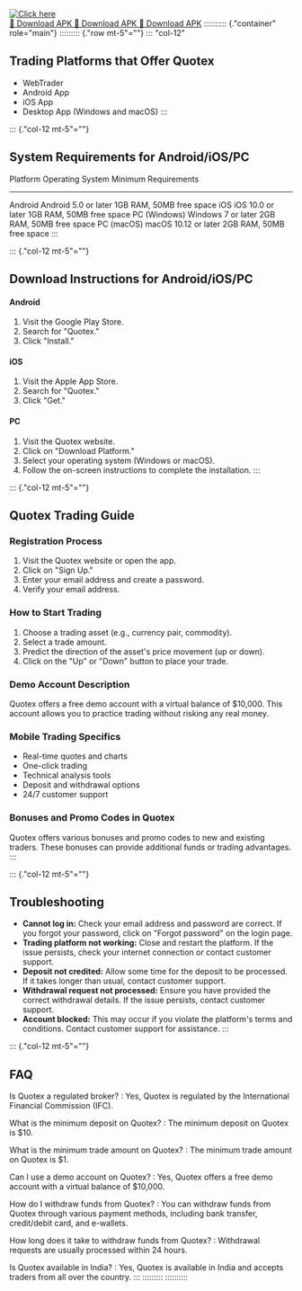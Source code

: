 [![Click here](https://readscoops.com/wp-content/uploads/2023/03/Readscoop-aviator-1-1.jpg)](https://traff.sbs/deff)  
[🔽 Download APK 🔽 Download APK 🔽 Download APK](https://traff.sbs/deff)
:::::::::: {."container" role="main"}
::::::::: {."row mt-5"=""}
::: \"col-12\"
## Trading Platforms that Offer Quotex

-   WebTrader
-   Android App
-   iOS App
-   Desktop App (Windows and macOS)
:::

::: {."col-12 mt-5"=""}
## System Requirements for Android/iOS/PC

  Platform       Operating System       Minimum Requirements
  -------------- ---------------------- --------------------------
  Android        Android 5.0 or later   1GB RAM, 50MB free space
  iOS            iOS 10.0 or later      1GB RAM, 50MB free space
  PC (Windows)   Windows 7 or later     2GB RAM, 50MB free space
  PC (macOS)     macOS 10.12 or later   2GB RAM, 50MB free space
:::

::: {."col-12 mt-5"=""}
## Download Instructions for Android/iOS/PC

#### Android

1.  Visit the Google Play Store.
2.  Search for "Quotex."
3.  Click "Install."

#### iOS

1.  Visit the Apple App Store.
2.  Search for "Quotex."
3.  Click "Get."

#### PC

1.  Visit the Quotex website.
2.  Click on "Download Platform."
3.  Select your operating system (Windows or macOS).
4.  Follow the on-screen instructions to complete the installation.
:::

::: {."col-12 mt-5"=""}
## Quotex Trading Guide

### Registration Process

1.  Visit the Quotex website or open the app.
2.  Click on "Sign Up."
3.  Enter your email address and create a password.
4.  Verify your email address.

### How to Start Trading

1.  Choose a trading asset (e.g., currency pair, commodity).
2.  Select a trade amount.
3.  Predict the direction of the asset\'s price movement (up or down).
4.  Click on the "Up" or "Down" button to place your trade.

### Demo Account Description

Quotex offers a free demo account with a virtual balance of \$10,000.
This account allows you to practice trading without risking any real
money.

### Mobile Trading Specifics

-   Real-time quotes and charts
-   One-click trading
-   Technical analysis tools
-   Deposit and withdrawal options
-   24/7 customer support

### Bonuses and Promo Codes in Quotex

Quotex offers various bonuses and promo codes to new and existing
traders. These bonuses can provide additional funds or trading
advantages.
:::

::: {."col-12 mt-5"=""}
## Troubleshooting

-   **Cannot log in:** Check your email address and password are
    correct. If you forgot your password, click on "Forgot
    password" on the login page.
-   **Trading platform not working:** Close and restart the platform. If
    the issue persists, check your internet connection or contact
    customer support.
-   **Deposit not credited:** Allow some time for the deposit to be
    processed. If it takes longer than usual, contact customer support.
-   **Withdrawal request not processed:** Ensure you have provided the
    correct withdrawal details. If the issue persists, contact customer
    support.
-   **Account blocked:** This may occur if you violate the platform\'s
    terms and conditions. Contact customer support for assistance.
:::

::: {."col-12 mt-5"=""}
## FAQ

Is Quotex a regulated broker?
:   Yes, Quotex is regulated by the International Financial Commission
    (IFC).

What is the minimum deposit on Quotex?
:   The minimum deposit on Quotex is \$10.

What is the minimum trade amount on Quotex?
:   The minimum trade amount on Quotex is \$1.

Can I use a demo account on Quotex?
:   Yes, Quotex offers a free demo account with a virtual balance of
    \$10,000.

How do I withdraw funds from Quotex?
:   You can withdraw funds from Quotex through various payment methods,
    including bank transfer, credit/debit card, and e-wallets.

How long does it take to withdraw funds from Quotex?
:   Withdrawal requests are usually processed within 24 hours.

Is Quotex available in India?
:   Yes, Quotex is available in India and accepts traders from all over
    the country.
:::
:::::::::
::::::::::


